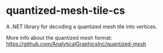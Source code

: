 # quantized-mesh-tile-cs

A .NET library for decoding a quantized mesh tile into vertices.

More info about the quantized mesh format: https://github.com/AnalyticalGraphicsInc/quantized-mesh
